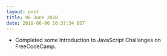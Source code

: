 ```yaml
---
layout: post
title: 06 June 2018 
date: 2018-06-06 10:37:34 BST
---
```

+ Completed some Introduction to JavaScript Challanges on FreeCodeCamp.

